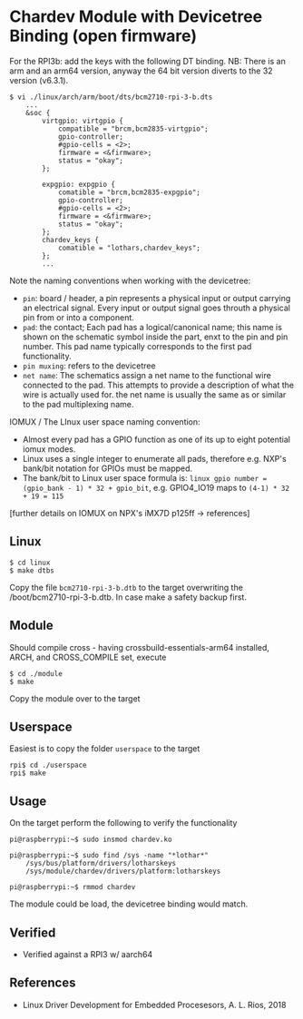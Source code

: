 # Chardev Module with Devicetree Binding (open firmware)

For the RPI3b: add the keys with the following DT binding. NB: There is an arm and an arm64 version, anyway the 64 bit version  diverts to the 32 version (v6.3.1).  
```
$ vi ./linux/arch/arm/boot/dts/bcm2710-rpi-3-b.dts
    ...
	&soc {
		virtgpio: virtgpio {
			compatible = "brcm,bcm2835-virtgpio";
			gpio-controller;
			#gpio-cells = <2>;
			firmware = <&firmware>;
			status = "okay";
		};

	    expgpio: expgpio {
			comatible = "brcm,bcm2835-expgpio";
			gpio-controller;
			#gpio-cells = <2>;
			firmware = <&firmware>;
			status = "okay";
		};
		chardev_keys {
			comatible = "lothars,chardev_keys";
		};
		...
```
Note the naming conventions when working with the devicetree:  
* `pin`: board / header, a pin represents a physical input or output carrying an electrical signal. Every input or output signal goes throuth a physical pin from or into a component.
* `pad`: the contact; Each pad has a logical/canonical name; this name is shown on the schematic symbol inside the part, enxt to the pin and pin number. This pad name typically corresponds to the first pad functionality.
* `pin muxing`: refers to the devicetree
* `net name`: The schematics assign a net name to the functional wire connected to the pad. This attempts to provide a description of what the wire is actually used for. the net name is usually the same as or similar to the pad multiplexing name.


IOMUX / The LInux user space naming convention:  
* Almost every pad has a GPIO function as one of its up to eight potential iomux modes.
* Linux uses a single integer to enumerate all pads, therefore e.g. NXP's bank/bit notation for GPIOs must be mapped.
* The bank/bit to Linux user space formula is: `linux gpio number = (gpio_bank - 1) * 32 + gpio_bit`, e.g. GPIO4_IO19 maps to `(4-1) * 32 + 19 = 115`

[further details on IOMUX on NPX's iMX7D p125ff -> references]

## Linux

```
$ cd linux
$ make dtbs
```
Copy the file `bcm2710-rpi-3-b.dtb` to the target overwriting the /boot/bcm2710-rpi-3-b.dtb. In case make a safety backup first.  

## Module
Should compile cross - having crossbuild-essentials-arm64 installed, ARCH, and CROSS_COMPILE set, execute  
```
$ cd ./module
$ make
```
Copy the module over to the target  

## Userspace
Easiest is to copy the folder `userspace`  to the target  
```
rpi$ cd ./userspace
rpi$ make
```

## Usage
On the target perform the following to verify the functionality  
```
pi@raspberrypi:~$ sudo insmod chardev.ko

pi@raspberrypi:~$ sudo find /sys -name "*lothar*"
    /sys/bus/platform/drivers/lotharskeys
    /sys/module/chardev/drivers/platform:lotharskeys

pi@raspberrypi:~$ rmmod chardev
```
The module could be load, the devicetree binding would match.  

## Verified
* Verified against a RPI3 w/ aarch64

## References
* Linux Driver Development for Embedded Procesesors, A. L. Rios, 2018
